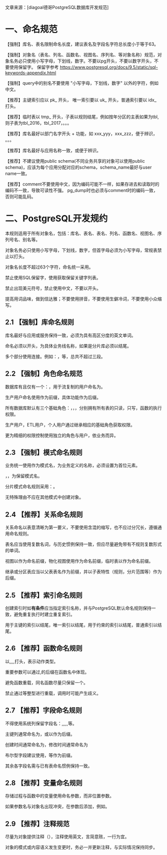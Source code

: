 文章来源：[diagoal德哥PostgreSQL数据库开发规范]

# 一、命名规范

【强制】库名、表名限制命名长度，建议表名及字段名字符总长度小于等于63。

【强制】对象名（表名、列名、函数名、视图名、序列名、等对象名称）规范，对象名务必只使用小写字母，下划线，数字。不要以pg开头，不要以数字开头，不要使用保留字。
 保留字参考
https://www.postgresql.org/docs/9.5/static/sql-keywords-appendix.html

【强制】query中的别名不要使用 "小写字母，下划线，数字" 以外的字符，例如中文。

【推荐】主键索引应以 pk_ 开头， 唯一索引要以 uk_ 开头，普通索引要以 idx_ 打头。

【推荐】临时表以 tmp_ 开头，子表以规则结尾，例如按年分区的主表如果为tbl, 则子表为tbl_2016，tbl_2017，。。。

【推荐】库名最好以部门名字开头 + 功能，如 xxx_yyy，xxx_zzz，便于辨识， 。。。

【推荐】库名最好与应用名称一致，或便于辨识。

【推荐】不建议使用public schema(不同业务共享的对象可以使用public schema)，应该为每个应用分配对应的schema，schema_name最好与user name一致。

【推荐】comment不要使用中文，因为编码可能不一样，如果存进去和读取时的编码不一致，导致可读性不强。 pg_dump时也必须与comment时的编码一致，否则可能乱码。



# 二、PostgreSQL开发规约

本规则适用于所有对象名，包括：库名、表名、表名、列名、函数名、视图名、序列号名、别名等。

对象名务必只使用小写字母，下划线，数字，但首字母必须为小写字母，常规表禁止以打头。

对象名长度不超过63个字符，命名统一采用。

禁止使用SQL保留字，使用获取保留关键字列表。

禁止出现美元符号，禁止使用中文，不要以开头。

提高用词品味，做到信达雅；不要使用拼音，不要使用生僻冷词，不要使用小众缩写。

## 2.1 【强制】库命名规则

库名最好与应用或服务保持一致，必须为具有高区分度的英文单词。

命名必须以开头，为具体业务线名称，如果是分片库必须以结尾。

多个部分使用连接。例如：，等，总共不超过三段。

## 2.2 【强制】角色命名规范

数据库有且仅有一个：，用于流复制的用户命名为。

生产用户命名使用作为前缀，具体功能作为后缀。

所有数据库默认有三个基础角色：，，，分别拥有所有表的只读，只写，函数的执行权限。

生产用户，ETL用户，个人用户通过继承相应的基础角色获取权限。

更为精细的权限控制使用独立的角色与用户，依业务而异。

## 2.3 【强制】模式命名规则

业务统一使用作为模式名，为业务定义的名称，必须设置为首位元素。

，，为保留模式名。

分片模式命名规则采用：。

无特殊理由不应在其他模式中创建对象。

## 2.4 【推荐】关系命名规则

关系命名以表意清晰为第一要义，不要使用含混的缩写，也不应过分冗长，遵循通用命名规则。

表名应当使用复数名词，与历史惯例保持一致，但应尽量避免带有不规则复数形式的单词。

视图以作为命名前缀，物化视图使用作为命名前缀，临时表以作为命名前缀。

继承或分区表应当以父表表名作为前缀，并以子表特性（规则，分片范围等）作为后缀。

## 2.5 【推荐】索引命名规则

创建索引时如**有条件**应当指定索引名称，并与PostgreSQL默认命名规则保持一致，避免重复执行时建立重复索引。

用于主键的索引以结尾，唯一索引以结尾，用于约束的索引以结尾，普通索引以结尾。

## 2.6 【推荐】函数命名规则

以,,,,打头，表示动作类型。

重要参数可以通过,的后缀在函数名中体现。

避免函数重载，同名函数尽量只保留一个。

禁止通过等整型进行重载，调用时可能产生歧义。

## 2.7 【推荐】字段命名规则

不得使用系统列保留字段名：,,,,,等。

主键列通常命名为，或以作为后缀。

创建时间通常命名为，修改时间通常命名为

布尔型字段建议使用，等作为前缀。

其余各字段名需与已有表命名惯例保持一致。

## 2.8 【推荐】**变量命名规则**

存储过程与函数中的变量使用命名参数，而非位置参数。

如果参数名与对象名出现冲突，在参数后添加，例如。

## 2.9 【推荐】**注释规范**

尽量为对象提供注释（），注释使用英文，言简意赅，一行为宜。

对象的模式或内容语义发生变更时，务必一并更新注释，与实际情况保持同步。
